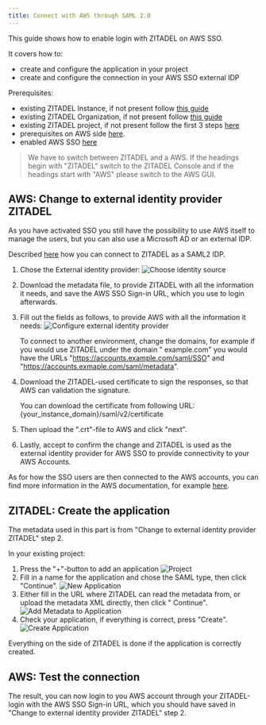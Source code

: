 ```yaml
---
title: Connect with AWS through SAML 2.0
---
```


This guide shows how to enable login with ZITADEL on AWS SSO.

It covers how to:

- create and configure the application in your project
- create and configure the connection in your AWS SSO external IDP

Prerequisites:

- existing ZITADEL Instance, if not present follow [this guide](/guides/start/quickstart)
- existing ZITADEL Organization, if not present follow [this guide](/guides/manage/console/organizations)
- existing ZITADEL project, if not present follow the first 3 steps [here](/guides/manage/console/projects)
- prerequisites on AWS side [here](https://docs.aws.amazon.com/singlesignon/latest/userguide/prereqs.html).
- enabled AWS SSO [here](https://docs.aws.amazon.com/singlesignon/latest/userguide/step1.html?icmpid=docs_sso_console)

> We have to switch between ZITADEL and a AWS. If the headings begin with "ZITADEL" switch to the ZITADEL Console and if
> the headings start with "AWS" please switch to the AWS GUI.

## **AWS**: Change to external identity provider ZITADEL

As you have activated SSO you still have the possibility to use AWS itself to manage the users, but you can also use a
Microsoft AD or an external IDP.

Described [here](https://docs.aws.amazon.com/singlesignon/latest/userguide/manage-your-identity-source-idp.html) how you
can connect to ZITADEL as a SAML2 IDP.

1. Chose the External identity provider:
   ![Choose identity source](/img/saml/aws/change_idp.png)

2. Download the metadata file, to provide ZITADEL with all the information it needs, and save the AWS SSO Sign-in URL,
   which you use to login afterwards.

3. Fill out the fields as follows, to provide AWS with all the information it needs:
   ![Configure external identity provider](/img/saml/aws/configure_idp.png)

   To connect to another environment, change the domains, for example if you would use ZITADEL under the domain "
   example.com" you would have the URLs "https://accounts.example.com/saml/SSO"
   and "https://accounts.exmaple.com/saml/metadata".

4. Download the ZITADEL-used certificate to sign the responses, so that AWS can validation the signature.

   You can download the certificate from following
   URL: {your_instance_domain}/saml/v2/certificate

5. Then upload the ".crt"-file to AWS and click "next".

6. Lastly, accept to confirm the change and ZITADEL is used as the external identity provider for AWS SSO to provide
   connectivity to your AWS Accounts.

As for how the SSO users are then connected to the AWS accounts, you can find more information in the AWS documentation,
for example [here](https://docs.aws.amazon.com/singlesignon/latest/userguide/useraccess.html).

## **ZITADEL**: Create the application

The metadata used in this part is from "Change to external identity provider ZITADEL" step 2.

In your existing project:

1. Press the "+"-button to add an application
   ![Project](/img/saml/zitadel/project.png)
2. Fill in a name for the application and chose the SAML type, then click "Continue".
   ![New Application](/img/saml/zitadel/application_saml.png)
3. Either fill in the URL where ZITADEL can read the metadata from, or upload the metadata XML directly, then click "
   Continue".
   ![Add Metadata to Application](/img/saml/zitadel/application_saml_metadata.png)
4. Check your application, if everything is correct, press "Create".
   ![Create Application](/img/saml/zitadel/application_saml_create.png)

Everything on the side of ZITADEL is done if the application is correctly created.

## **AWS**: Test the connection

The result, you can now login to you AWS account through your ZITADEL-login with the AWS SSO Sign-in URL, which you
should have saved in "Change to external identity provider ZITADEL" step 2.